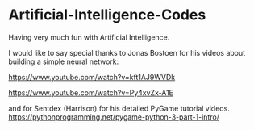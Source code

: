 # Artificial-Intelligence-Codes
Having very much fun with Artificial Intelligence.

I would like to say special thanks to Jonas Bostoen for his videos about building a simple neural network: 

https://www.youtube.com/watch?v=kft1AJ9WVDk

https://www.youtube.com/watch?v=Py4xvZx-A1E

and for Sentdex (Harrison) for his detailed PyGame tutorial videos. https://pythonprogramming.net/pygame-python-3-part-1-intro/
